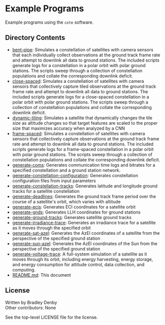 # Example Programs

Example programs using the `cote` software.

## Directory Contents

* [bent-pipe](bent-pipe/README.md): Simulates a constellation of satellites with
  camera sensors that each individually collect observations at the ground track
  frame rate and attempt to downlink all data to ground stations. The included
  scripts generate logs for a constellation in a polar orbit with polar ground
  stations. The scripts sweep through a collection of constellation populations
  and collate the corresponding downlink deficit.
* [close-spaced](close-spaced/README.md): Simulates a constellation of
  satellites with camera sensors that collectively capture tiled observations at
  the ground track frame rate and attempt to downlink all data to ground
  stations. The included scripts generate logs for a close-spaced constellation
  in a polar orbit with polar ground stations. The scripts sweep through a
  collection of constellation populations and collate the corresponding downlink
  deficit.
* [dynamic-tiling](dynamic-tiling/README.md): Simulates a satellite that
  dynamically changes the tile size as altitude changes so that target features
  are scaled to the proper size that maximizes accuracy when analyzed by a CNN
* [frame-spaced](frame-spaced/README.md): Simulates a constellation of
  satellites with camera sensors that collectively capture observations at the
  ground track frame rate and attempt to downlink all data to ground stations.
  The included scripts generate logs for a frame-spaced constellation in a polar
  orbit with polar ground stations. The scripts sweep through a collection of
  constellation populations and collate the corresponding downlink deficit.
* [generate-coms](generate-coms/README.md): Generates communication time logs
  and bitrates for a specified constellation and a ground station network.
* [generate-constellation-configuration](generate-constellation-configuration/README.md):
  Generates constellation configuration files from input parameters
* [generate-constellation-tracks](generate-constellation-tracks/README.md):
  Generates latitude and longitude ground tracks for a satellite constellation
* [generate-deadlines](generate-deadlines/README.md): Generates the ground track
  frame period over the course of a satellite's orbit, which varies with
  altitude
* [generate-ecis](generate-ecis/README.md): Generates ECI coordinates for a
  satellite orbit
* [generate-gnds](generate-gnds/README.md): Generates LLH coordinates for ground
  stations
* [generate-ground-tracks](generate-ground-tracks/README.md): Generates
  satellite ground tracks
* [generate-irradiance-trace](generate-irradiance-trace/README.md): Generates an
  irradiance trace for a satellite as it moves through the specified orbit
* [generate-sat-azel](generate-sat-azel/README.md): Generates the AzEl
  coordinates of a satellite from the perspective of the specified ground
  station
* [generate-sun-azel](generate-sun-azel/README.md): Generates the AzEl
  coordinates of the Sun from the perspective of the specified ground station
* [generate-voltage-trace](generate-voltage-trace/README.md): A full-system
  simulation of a satellite as it moves through its orbit, including energy
  harvesting, energy storage, and energy consumption for attitude control, data
  collection, and computing.
* [README.md](README.md): This document

## License

Written by Bradley Denby  
Other contributors: None

See the top-level LICENSE file for the license.
